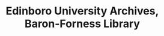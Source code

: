 ---
layout: repo
title: "Edinboro University Archives, Baron-Forness Library"
id: 13899
permalink: repos/13899/
---